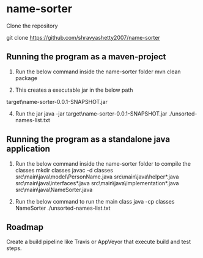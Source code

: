 # name-sorter

Clone the repository

git clone https://github.com/shravyashetty2007/name-sorter

## Running the program as a maven-project

1. Run the below command inside the name-sorter folder
mvn clean package

2. This creates a executable jar in the below path 

target\name-sorter-0.0.1-SNAPSHOT.jar

4. Run the jar 
java -jar target\name-sorter-0.0.1-SNAPSHOT.jar ./unsorted-names-list.txt

## Running the program as a standalone java application 

1. Run the below command inside the name-sorter folder to compile the classes
mkdir classes
javac -d classes src\main\java\model\PersonName.java src\main\java\helper\*.java src\main\java\interfaces\*.java src\main\java\implementation\*.java  src\main\java\NameSorter.java

2. Run the below command to run the main class
java -cp classes NameSorter ./unsorted-names-list.txt


## Roadmap

Create a build pipeline like Travis or AppVeyor that execute build and test steps.
